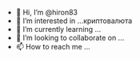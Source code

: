 - 👋 Hi, I’m @hiron83
- 👀 I’m interested in ...криптовалюта
- 🌱 I’m currently learning ...
- 💞️ I’m looking to collaborate on ...
- 📫 How to reach me ...

<!---
hiron83/hiron83 is a ✨ special ✨ repository because its `README.md` (this file) appears on your GitHub profile.
You can click the Preview link to take a look at your changes.
--->
